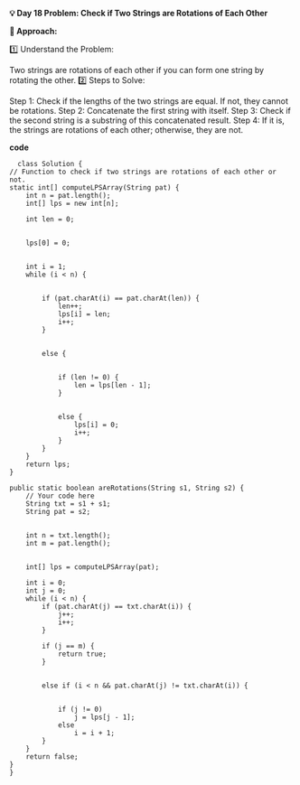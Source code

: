 
**💡 Day 18 Problem: Check if Two Strings are Rotations of Each Other**

**🧠 Approach:**

1️⃣ Understand the Problem:

Two strings are rotations of each other if you can form one string by rotating the other.
2️⃣ Steps to Solve:

Step 1: Check if the lengths of the two strings are equal. If not, they cannot be rotations.
Step 2: Concatenate the first string with itself.
Step 3: Check if the second string is a substring of this concatenated result.
Step 4: If it is, the strings are rotations of each other; otherwise, they are not.



**code**

      class Solution {
    // Function to check if two strings are rotations of each other or not.
    static int[] computeLPSArray(String pat) {
        int n = pat.length();
        int[] lps = new int[n];
      
        int len = 0;

        
        lps[0] = 0;

       
        int i = 1;
        while (i < n) {
          
           
            if (pat.charAt(i) == pat.charAt(len)) {
                len++;
                lps[i] = len;
                i++;
            }
          
            
            else {
              
                
                if (len != 0) {
                    len = lps[len - 1];
                }
              
                
                else {
                    lps[i] = 0;
                    i++;
                }
            }
        }
        return lps;
    }
    
    public static boolean areRotations(String s1, String s2) {
        // Your code here
        String txt = s1 + s1;
        String pat = s2;
        
        
        int n = txt.length();
        int m = pat.length();

        
        int[] lps = computeLPSArray(pat);
      
        int i = 0; 
        int j = 0;
        while (i < n) {
            if (pat.charAt(j) == txt.charAt(i)) {
                j++;
                i++;
            }

            if (j == m) {
                return true;
            }

            
            else if (i < n && pat.charAt(j) != txt.charAt(i)) {

                
                if (j != 0)
                    j = lps[j - 1];
                else
                    i = i + 1;
            }
        }
        return false;
    }
    }

